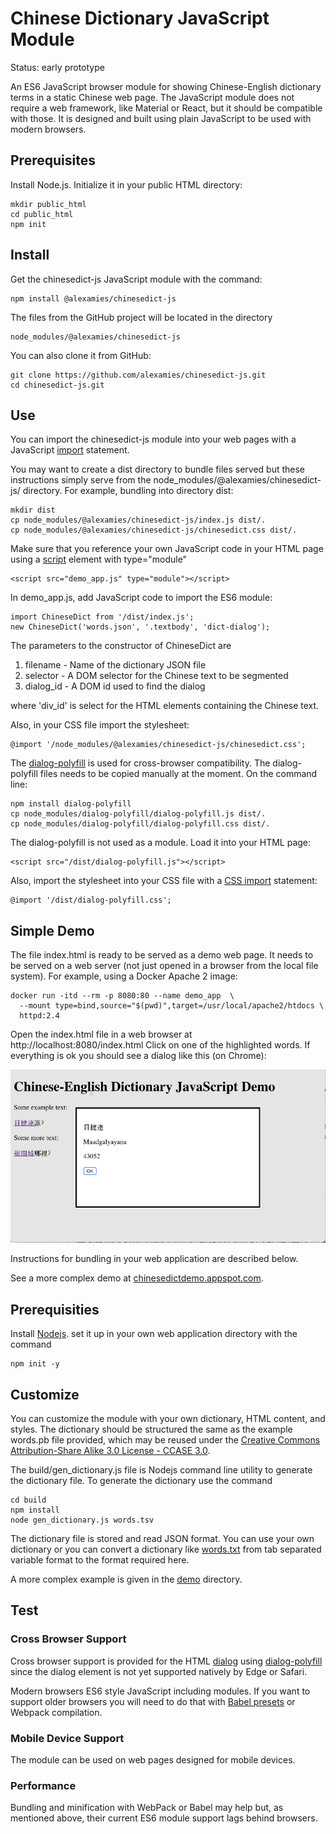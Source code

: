 # Chinese Dictionary JavaScript Module
Status: early prototype

An ES6 JavaScript browser module for showing Chinese-English dictionary terms
in a static Chinese web page. The JavaScript module does not require a web
framework, like Material or React, but it should be compatible with those. It is
designed and built using plain JavaScript to be used with modern browsers.

## Prerequisites
Install Node.js. Initialize it in your public HTML directory:
```
mkdir public_html
cd public_html
npm init
```

## Install
Get the chinesedict-js JavaScript module with the command:
```
npm install @alexamies/chinesedict-js
```

The files from the GitHub project will be located in the directory
```
node_modules/@alexamies/chinesedict-js
```

You can also clone it from GitHub:
```
git clone https://github.com/alexamies/chinesedict-js.git
cd chinesedict-js.git
```

## Use
You can import the chinesedict-js module into your web pages with a JavaScript
[import](https://developer.mozilla.org/en-US/docs/Web/JavaScript/Reference/Statements/import)
statement.

You may want to create a dist directory to bundle files served but these
instructions simply serve from the node_modules/@alexamies/chinesedict-js/
directory. For example, bundling into directory dist:
```
mkdir dist
cp node_modules/@alexamies/chinesedict-js/index.js dist/.
cp node_modules/@alexamies/chinesedict-js/chinesedict.css dist/.
```

Make sure that you reference your own JavaScript code in your HTML page using a
[script](https://developer.mozilla.org/en-US/docs/Web/HTML/Element/script)
element with type="module"
```
<script src="demo_app.js" type="module"></script>
```

In demo_app.js, add JavaScript code to import the ES6 module:
```
import ChineseDict from '/dist/index.js';
new ChineseDict('words.json', '.textbody', 'dict-dialog');
```

The parameters to the constructor of ChineseDict are

1. filename - Name of the dictionary JSON file
2. selector - A DOM selector for the Chinese text to be segmented
3. dialog_id - A DOM id used to find the dialog

where 'div_id' is select for the HTML elements containing the Chinese text.

Also, in your CSS file import the stylesheet:
```
@import '/node_modules/@alexamies/chinesedict-js/chinesedict.css';
```

The [dialog-polyfill](https://github.com/GoogleChrome/dialog-polyfill) is used
for cross-browser compatibility. The dialog-polyfill files needs to be copied
manually at the moment. On the command line:
```
npm install dialog-polyfill
cp node_modules/dialog-polyfill/dialog-polyfill.js dist/.
cp node_modules/dialog-polyfill/dialog-polyfill.css dist/.
```

The dialog-polyfill is not used as a module. Load it into your HTML page:
```
<script src="/dist/dialog-polyfill.js"></script>
```

Also, import the stylesheet into your CSS file with a
[CSS import](https://developer.mozilla.org/en-US/docs/Web/CSS/@import)
statement:
```
@import '/dist/dialog-polyfill.css';
```

## Simple Demo
The file index.html is ready to be served as a demo web page. It needs to be
served on a web server (not just opened in a browser from the local file
system). For example, using a Docker Apache 2 image:
```
docker run -itd --rm -p 8080:80 --name demo_app  \
  --mount type=bind,source="$(pwd)",target=/usr/local/apache2/htdocs \
  httpd:2.4
```

Open the index.html file in a web browser at http://localhost:8080/index.html
Click on one of the highlighted words. If everything is ok you should see a
dialog like this (on Chrome):

<img
src='https://github.com/alexamies/chinesedict-js/blob/master/screenshot.png?raw=true'/>

Instructions for bundling in your web application are described below.

See a more complex demo at
[chinesedictdemo.appspot.com](https://chinesedictdemo.appspot.com).

## Prerequisities
Install [Nodejs](https://nodejs.org). set it up in your own web application
directory with the command
```
npm init -y
```

## Customize
You can customize the module with your own dictionary, HTML content, and styles.
The dictionary should be structured the same as the example words.pb file
provided, which may be reused under the [Creative Commons Attribution-Share
Alike 3.0 License - CCASE 3.0](https://creativecommons.org/licenses/by-sa/3.0/).

The build/gen_dictionary.js file is Nodejs command line utility to generate
the dictionary file. To generate the dictionary use the command

```
cd build
npm install
node gen_dictionary.js words.tsv
```

The dictionary file is stored and read JSON format.
You can use your own dictionary or you can convert a dictionary like 
[words.txt](https://github.com/alexamies/chinesenotes.com/tree/master/data/words.txt)
from tab separated variable format to the format required here.

A more complex example is given in the [demo](demo/) directory.

## Test
### Cross Browser Support
Cross browser support is provided for the HTML
[dialog](https://developer.mozilla.org/en-US/docs/Web/HTML/Element/dialog)
using [dialog-polyfill](https://github.com/GoogleChrome/dialog-polyfill) since
the dialog element is not yet supported natively by Edge or Safari.

Modern browsers ES6 style JavaScript including modules. If you want to support
older browsers you will need to do that with
[Babel presets](https://babeljs.io/docs/en/presets) or Webpack compilation.

### Mobile Device Support
The module can be used on web pages designed for mobile devices. 

### Performance
Bundling and minification with WebPack or Babel may help but, as mentioned
above, their current ES6 module support lags behind browsers.